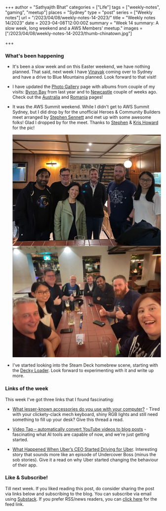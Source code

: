 +++
author = "Sathyajith Bhat"
categories = ["Life"]
tags = ["weekly-notes",  "gaming", "meetup"]
places = "Sydney"
type = "post"
series = ["Weekly notes"]
url = "/2023/04/08/weekly-notes-14-2023/"
title = "Weekly notes 14/2023"
date = 2023-04-08T12:00:00Z
summary = "Week 14 summary: A slow week, long weekend and a AWS Members' meetup."
images = ["/2023/04/08/weekly-notes-14-2023/thumb-chinatown.jpg"]

+++

### What's been happening

* It's been a slow week and on this Easter weekend, we have nothing planned. That said, next week I have [Vinayak](https://twitter.com/vinayakh) coming over to Sydney and have a drive to Blue Mountains planned. Look forward to that visit!

* I have updated the [Photo Gallery](https://pics.sathyabh.at/) page with albums from couple of my visits: [Byron Bay](https://sathyabh.at/2023/01/07/a-look-back-at-2022/) from last year and to [Newcastle](https://sathyabh.at/2023/03/20/weekly-notes-11-2023/) couple of weeks ago. Check out the [Australia](https://pics.sathyabh.at/australia) and [Romania](https://pics.sathyabh.at/romania) pages!

* It was the AWS Summit weekend. While I didn't get to AWS Summit Sydney, but I did drop by for the unofficial Heroes & Community Builders meet arranged by [Stephen Sennett](https://twitter.com/ssennettau) and met up with some awesome folks! Glad I dropped by for the meet. Thanks to [Stephen](https://twitter.com/ssennettau) & [Kris Howard](https://mastodon.social/@web_goddess@aus.social) for the pic!

    ![Unofficial AWS Community Builder (plus Heroes, Ambassadors, and AWS Staff) Social Event](builders-meet.jpg "Unofficial AWS Community Builder (plus Heroes, Ambassadors, and AWS Staff) Social Event")

* I've started looking into the Steam Deck homebrew scene, starting with the [Decky Loader](https://deckbrew.xyz/). Look forward to experimenting with it and write up more. 

### Links of the week

This week I've got three links that I found fascinating:

* [What lesser-known accessories do you use with your computer?](https://news.ycombinator.com/item?id=35429801) - Tired with your clickety-clack mech keyboard, shiny RGB lights and still need something to fill up your desk? Give this thread a read.

* [Video Tap – automatically convert YouTube videos to blog posts](https://christianheilmann.com/2023/04/03/review-video-tap-automatically-convert-youtube-videos-to-blog-posts/) - fascinating what AI tools are capable of now, and we're just getting started.

* [What Happened When Uber’s CEO Started Driving for Uber](https://archive.is/EwR5v). Interesting story that sounds more like an episode of Undercover Boss (minus the sob stories). Give it a read on why Uber started changing the behaviour of their app.

### Like & Subscribe!

Till next week. If you liked reading this post, do consider sharing the post via links below and subscribing to the blog. You can subscribe via email using [Substack](https://sathyabhat.substack.com/). If you prefer RSS/news readers, you can [click here](https://sathyabh.at/index.xml) for the feed link.